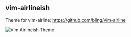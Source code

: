 ## vim-airlineish

Theme for vim-airline: https://github.com/bling/vim-airline

![Vim Airlineish Theme](https://raw.github.com/paranoida/vim-airlineish/master/preview.gif)

